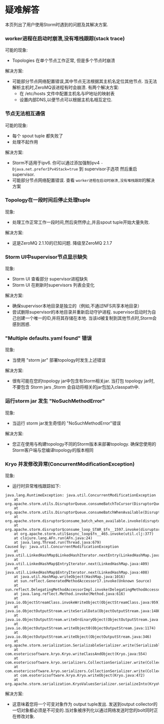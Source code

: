 # 疑难解答

本页列出了用户使用Storm时遇到的问题及其解决方案.

### worker进程在启动时崩溃,没有堆栈跟踪(stack trace)

可能的现象:

*   Topologies 在单个节点工作正常, 但是多个节点时崩溃

解决方案:

*   可能部分节点网络配置错误,其中节点无法根据其主机名定位其他节点. 当无法解析主机时,ZeroMQ该进程有时会崩溃. 有两个解决方案:
    *   在 /etc/hosts 文件中配置主机名与IP地址的映射表
    *   设置内部DNS,以便节点可以根据主机名相互定位.

### 节点无法相互通信

可能的现象:

*   每个 spout tuple 都失败了
*   处理不起作用

解决方案:

*   Storm不适用于ipv6\. 你可以通过添加强制ipv4 `-Djava.net.preferIPv4Stack=true` 到 supervisor子选项 然后重启supervisor.
*   可能部分节点网络配置错误. 查看 `worker进程在启动时崩溃,没有堆栈跟踪`的解决方案

### Topology在一段时间后停止处理tuple

现象:

*   处理工作正常工作一段时间,然后突然停止,并且spout tuple开始大量失败.

解决方案:

*   这是ZeroMQ 2.1.10的已知问题. 降级至ZeroMQ 2.1.7

### Storm UI中supervisor节点显示缺失

现象:

*   Storm UI 查看部分 supervisor进程缺失
*   Storm UI 在刷新时supervisors 列表会变化

解决方案:

*   确保supervisor本地目录是独立的（例如,不通过NFS共享本地目录）
*   尝试删除supervisor的本地目录并重新启动守护进程. supervisor启动时为自己创建一个唯一的ID,并将其存储在本地. 当该id被复制到其他节点时,Storm会感到困惑.

### "Multiple defaults.yaml found" 错误

现象:

*   当使用 "storm jar" 部署topology时发生上述错误

解决方案:

*   很有可能在您的topology jar中包含有Storm相关jar. 当打包 topology jar时, 不要包含 Storm jars ,Storm 会自动将相关的jar包加入classpath中.

### 运行storm jar 发生 "NoSuchMethodError"

现象:

*   当运行 storm jar发生奇怪的 "NoSuchMethodError"错误

解决方案:

*   您正在使用与构建topology不同的Storm版本来部署topology. 确保您使用的Storm客户端与您编译topology的版本相同

### Kryo 并发修改异常(ConcurrentModificationException)

现象:

*   运行时异常堆栈跟踪如下:

```
java.lang.RuntimeException: java.util.ConcurrentModificationException
    at org.apache.storm.utils.DisruptorQueue.consumeBatchToCursor(DisruptorQueue.java:84)
    at org.apache.storm.utils.DisruptorQueue.consumeBatchWhenAvailable(DisruptorQueue.java:55)
    at org.apache.storm.disruptor$consume_batch_when_available.invoke(disruptor.clj:56)
    at org.apache.storm.disruptor$consume_loop_STAR_$fn__1597.invoke(disruptor.clj:67)
    at org.apache.storm.util$async_loop$fn__465.invoke(util.clj:377)
    at clojure.lang.AFn.run(AFn.java:24)
    at java.lang.Thread.run(Thread.java:679)
Caused by: java.util.ConcurrentModificationException
    at java.util.LinkedHashMap$LinkedHashIterator.nextEntry(LinkedHashMap.java:390)
    at java.util.LinkedHashMap$EntryIterator.next(LinkedHashMap.java:409)
    at java.util.LinkedHashMap$EntryIterator.next(LinkedHashMap.java:408)
    at java.util.HashMap.writeObject(HashMap.java:1016)
    at sun.reflect.GeneratedMethodAccessor17.invoke(Unknown Source)
    at sun.reflect.DelegatingMethodAccessorImpl.invoke(DelegatingMethodAccessorImpl.java:43)
    at java.lang.reflect.Method.invoke(Method.java:616)
    at java.io.ObjectStreamClass.invokeWriteObject(ObjectStreamClass.java:959)
    at java.io.ObjectOutputStream.writeSerialData(ObjectOutputStream.java:1480)
    at java.io.ObjectOutputStream.writeOrdinaryObject(ObjectOutputStream.java:1416)
    at java.io.ObjectOutputStream.writeObject0(ObjectOutputStream.java:1174)
    at java.io.ObjectOutputStream.writeObject(ObjectOutputStream.java:346)
    at org.apache.storm.serialization.SerializableSerializer.write(SerializableSerializer.java:21)
    at com.esotericsoftware.kryo.Kryo.writeClassAndObject(Kryo.java:554)
    at com.esotericsoftware.kryo.serializers.CollectionSerializer.write(CollectionSerializer.java:77)
    at com.esotericsoftware.kryo.serializers.CollectionSerializer.write(CollectionSerializer.java:18)
    at com.esotericsoftware.kryo.Kryo.writeObject(Kryo.java:472)
    at org.apache.storm.serialization.KryoValuesSerializer.serializeInto(KryoValuesSerializer.java:27) 
```

解决方案:

*   这意味着您将一个可变对象作为 output tuple发出. 发送到output collector的一切对象都必须是不可变的.当对象被序列化以通过网络发送时您的bolt同时正在修改对象.